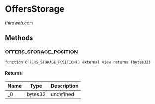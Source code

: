 # OffersStorage

*thirdweb.com*







## Methods

### OFFERS_STORAGE_POSITION

```solidity
function OFFERS_STORAGE_POSITION() external view returns (bytes32)
```






#### Returns

| Name | Type | Description |
|---|---|---|
| _0 | bytes32 | undefined |




